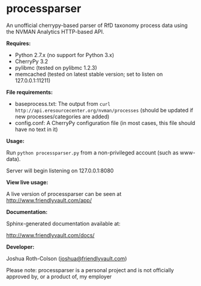 processparser
=============

An unofficial cherrypy-based parser of RfD taxonomy process data using the NVMAN Analytics HTTP-based API.

**Requires:**

* Python 2.7.x (no support for Python 3.x)
* CherryPy 3.2
* pylibmc (tested on pylibmc 1.2.3)
* memcached (tested on latest stable version; set to listen on 127.0.0.1:11211)

**File requirements:**

* baseprocess.txt: The output from `curl http://api.eresourcecenter.org/nvman/processes` (should be updated if new processes/categories are added)
* config.conf: A CherryPy configuration file (in most cases, this file should have no text in it)

**Usage:**

Run `python processparser.py` from a non-privileged account (such as www-data).

Server will begin listening on 127.0.0.1:8080

**View live usage:**

A live version of processparser can be seen at http://www.friendlyvault.com/app/

**Documentation:**

Sphinx-generated documentation available at:

http://www.friendlyvault.com/docs/

**Developer:**

Joshua Roth-Colson (joshua@friendlyvault.com)

Please note: processparser is a personal project and is not officially approved by, or a product of, my employer
